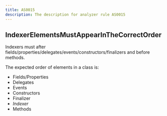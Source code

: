 ```yaml
---
title: AS0015
description: The description for analyzer rule AS0015
---
```

## IndexerElementsMustAppearInTheCorrectOrder

Indexers must after fields/properties/delegates/events/constructors/finalizers and before methods.

The expected order of elements in a class is:
- Fields/Properties
- Delegates
- Events
- Constructors
- Finalizer
- *Indexer*
- Methods
